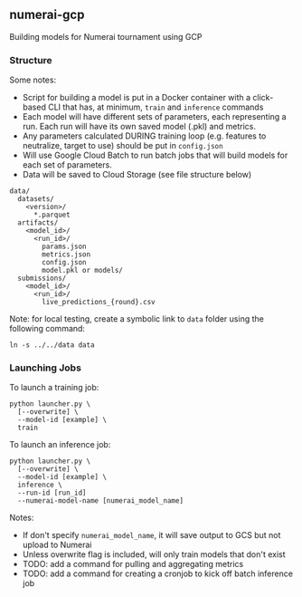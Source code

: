 ## numerai-gcp

Building models for Numerai tournament using GCP

### Structure

Some notes:
  - Script for building a model is put in a Docker container with a click-based CLI that has, at minimum, `train` and `inference` commands
  - Each model will have different sets of parameters, each representing a run.  Each run will have its own saved model (.pkl) and metrics.
  - Any parameters calculated DURING training loop (e.g. features to neutralize, target to use) should be put in `config.json`
  - Will use Google Cloud Batch to run batch jobs that will build models for each set of parameters.
  - Data will be saved to Cloud Storage (see file structure below)


```
data/
  datasets/
    <version>/
      *.parquet
  artifacts/
    <model_id>/
      <run_id>/
        params.json
        metrics.json
        config.json
        model.pkl or models/
  submissions/
    <model_id>/
      <run_id>/
        live_predictions_{round}.csv
```

Note: for local testing, create a symbolic link to `data` folder using the following command:
```
ln -s ../../data data
```

### Launching Jobs

To launch a training job:
```
python launcher.py \
  [--overwrite] \
  --model-id [example] \
  train
```

To launch an inference job:
```
python launcher.py \
  [--overwrite] \
  --model-id [example] \
  inference \
  --run-id [run_id]
  --numerai-model-name [numerai_model_name]
```

Notes:
- If don't specify `numerai_model_name`, it will save output to GCS but not upload to Numerai
- Unless overwrite flag is included, will only train models that don't exist
- TODO: add a command for pulling and aggregating metrics
- TODO: add a command for creating a cronjob to kick off batch inference job
